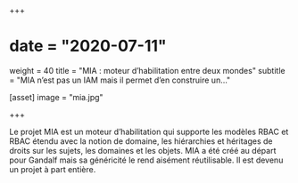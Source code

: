 +++
# date = "2020-07-11"
weight = 40
title = "MIA : moteur d’habilitation entre deux mondes"
subtitle = "MIA n’est pas un IAM mais il permet d’en construire un…"

[asset]
  image = "mia.jpg"

+++

Le projet MIA est un moteur d’habilitation qui supporte les modèles RBAC et RBAC étendu avec la notion de domaine, les hiérarchies et héritages de droits sur les sujets, les domaines et les objets. MIA a été créé au départ pour Gandalf mais sa généricité le rend aisément réutilisable. Il est devenu un projet à part entière.